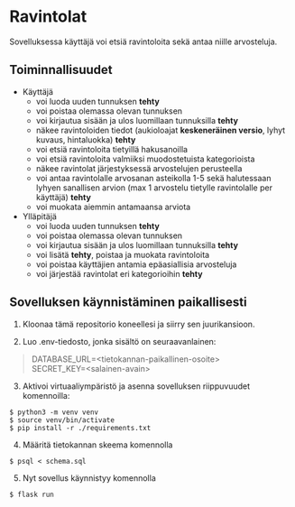 # Ravintolat
Sovelluksessa käyttäjä voi etsiä ravintoloita sekä antaa niille arvosteluja.
## Toiminnallisuudet
- Käyttäjä
  - voi luoda uuden tunnuksen **tehty**
  - voi poistaa olemassa olevan tunnuksen
  - voi kirjautua sisään ja ulos luomillaan tunnuksilla **tehty**
  - näkee ravintoloiden tiedot (aukioloajat **keskeneräinen versio**, lyhyt kuvaus, hintaluokka) **tehty**
  - voi etsiä ravintoloita tietyillä hakusanoilla
  - voi etsiä ravintoloita valmiiksi muodostetuista kategorioista
  - näkee ravintolat järjestyksessä arvostelujen perusteella
  - voi antaa ravintolalle arvosanan asteikolla 1-5 sekä halutessaan lyhyen sanallisen arvion (max 1 arvostelu tietylle ravintolalle per käyttäjä) **tehty**
  - voi muokata aiemmin antamaansa arviota
- Ylläpitäjä
  - voi luoda uuden tunnuksen **tehty**
  - voi poistaa olemassa olevan tunnuksen
  - voi kirjautua sisään ja ulos luomillaan tunnuksilla **tehty**
  - voi lisätä **tehty**, poistaa ja muokata ravintoloita
  - voi poistaa käyttäjien antamia epäasiallisia arvosteluja
  - voi järjestää ravintolat eri kategorioihin **tehty**
  
## Sovelluksen käynnistäminen paikallisesti
1. Kloonaa tämä repositorio koneellesi ja siirry sen juurikansioon.   

2. Luo .env-tiedosto, jonka sisältö on seuraavanlainen:

> DATABASE_URL=\<tietokannan-paikallinen-osoite>   
> SECRET_KEY=\<salainen-avain>

3. Aktivoi virtuaaliympäristö ja asenna sovelluksen riippuvuudet komennoilla:

`$ python3 -m venv venv`  
`$ source venv/bin/activate`  
`$ pip install -r ./requirements.txt`

4. Määritä tietokannan skeema komennolla

`$ psql < schema.sql`

5. Nyt sovellus käynnistyy komennolla

`$ flask run`


